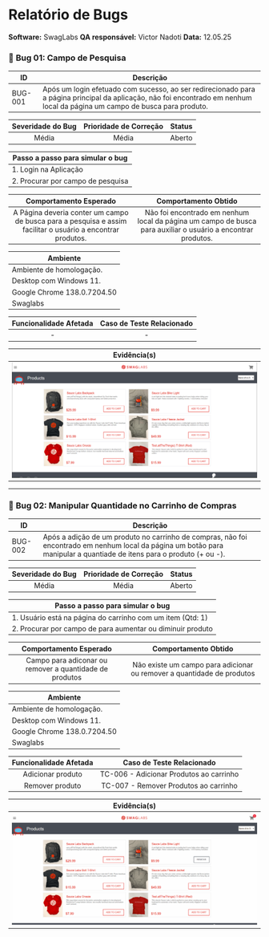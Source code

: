 # Relatório de Bugs

**Software:** SwagLabs
**QA responsável:** Victor Nadoti
**Data:** 12.05.25


### 🐞 **Bug 01: Campo de Pesquisa**

| **ID**     | **Descrição**                                                                                                                                             |
| ---------- | --------------------------------------------------------------------------------------------------------------------------------------------------------- |
| BUG-001    | Após um login efetuado com sucesso, ao ser redirecionado para a página principal da aplicação, não foi encontrado em nenhum local da página um campo de busca para produto. |

| **Severidade do Bug** | **Prioridade de Correção** | **Status** |
| :-------------------: | :------------------------: | :--------: |
|         Média         |            Média            |   Aberto   |

| **Passo a passo para simular o bug**                           |
| -------------------------------------------------------------- |
| 1. Login na Aplicação                                          |
| 2. Procurar por campo de pesquisa                              |


|                        **Comportamento Esperado**                       |                        **Comportamento Obtido**                        |
| :---------------------------------------------------------------------: | :--------------------------------------------------------------------: |
| A Página deveria conter um campo de busca para a pesquisa e assim facilitar o usuário a encontrar produtos. | Não foi encontrado em nenhum local da página um campo de busca para auxiliar o usuário a encontrar produtos. |

| **Ambiente**             |
| ------------------------ |
| Ambiente de homologação. |
| Desktop com Windows 11.  |
| Google Chrome 138.0.7204.50    |
| Swaglabs           |

| **Funcionalidade Afetada** |        **Caso de Teste Relacionado**       |
| :------------------------: | :----------------------------------------: |
| - | - |

|                **Evidência(s)**               |
| :-------------------------------------------: |
| ![Home](https://github.com/vnadoti/manual-test-swaglabs/blob/main/evidencias/home-page.png) |

___ 

### 🐞 **Bug 02: Manipular Quantidade no Carrinho de Compras**

| **ID**     | **Descrição**                                                                                                                                             |
| ---------- | --------------------------------------------------------------------------------------------------------------------------------------------------------- |
| BUG-002    | Após a adição de um produto no carrinho de compras, não foi encontrado em nenhum local da página um botão para manipular a quantiade de itens para o produto (+ ou  -). |

| **Severidade do Bug** | **Prioridade de Correção** | **Status** |
| :-------------------: | :------------------------: | :--------: |
|         Média         |            Média           |   Aberto   |

| **Passo a passo para simular o bug**                           |
| -------------------------------------------------------------- |
| 1. Usuário está na página do carrinho com um item (Qtd: 1)     |                                   
| 2. Procurar por campo de para aumentar ou diminuir produto     |


|                        **Comportamento Esperado**                       |                        **Comportamento Obtido**                        |
| :---------------------------------------------------------------------: | :--------------------------------------------------------------------: |
| Campo para adiconar ou remover a quantidade de produtos  | Não existe um campo para adicionar ou remover a quantidade de produtos| 


| **Ambiente**             |
| ------------------------ |
| Ambiente de homologação. |
| Desktop com Windows 11.  |
| Google Chrome 138.0.7204.50    |
| Swaglabs           |

| **Funcionalidade Afetada** |        **Caso de Teste Relacionado**       |
| :------------------------: | :----------------------------------------: |
| Adicionar produto | TC-006 - Adicionar Produtos ao carrinho |
| Remover produto | TC-007 - Remover Produtos ao carrinho |

|                **Evidência(s)**               |
| :-------------------------------------------: |
| ![Quantidade](https://github.com/vnadoti/manual-test-swaglabs/blob/main/evidencias/qtdade.gif)|









